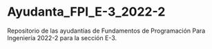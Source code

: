 # Ayudanta_FPI_E-3_2022-2
Repositorio de las ayudantías de Fundamentos de Programación Para Ingeniería 2022-2 para la sección E-3.

